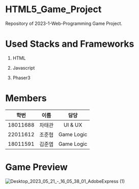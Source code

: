 # HTML5_Game_Project
Repository of 2023-1-Web-Programming Game Project.

# Used Stacks and Frameworks
1. HTML

2. Javascript

3. Phaser3

# Members
| 학번 | 이름 | 담당 |
| :--: | :--: | :--: |
| 18011688 | 차태관 | UI & UX |
| 22011612 | 조준협 | Game Logic |
| 18011591 | 김준엽 | Game Logic |


# Game Preview

![Desktop_2023_05_21_-_16_05_38_01_AdobeExpress (1)](https://github.com/2023-1-Web-Programming/HTML5_Game_Project/assets/38041722/92924a9c-3448-4eda-ab03-9458e5731044)
